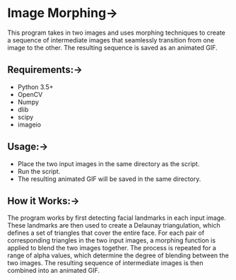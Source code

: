 # Image Morphing->
This program takes in two images and uses morphing techniques to create a sequence of intermediate images that
seamlessly transition from one image to the other. The resulting sequence is saved as an animated GIF.

## Requirements:->
* Python 3.5+
* OpenCV
* Numpy
* dlib
* scipy
* imageio

## Usage:->
* Place the two input images in the same directory as the script.
* Run the script.
* The resulting animated GIF will be saved in the same directory.

## How it Works:->
The program works by first detecting facial landmarks in each input image. These landmarks are then used to create 
a Delaunay triangulation, which defines a set of triangles that cover the entire face. For each pair of 
corresponding triangles in the two input images, a morphing function is applied to blend the two images together. 
The process is repeated for a range of alpha values, which determine the degree of blending between the two images. 
The resulting sequence of intermediate images is then combined into an animated GIF.

